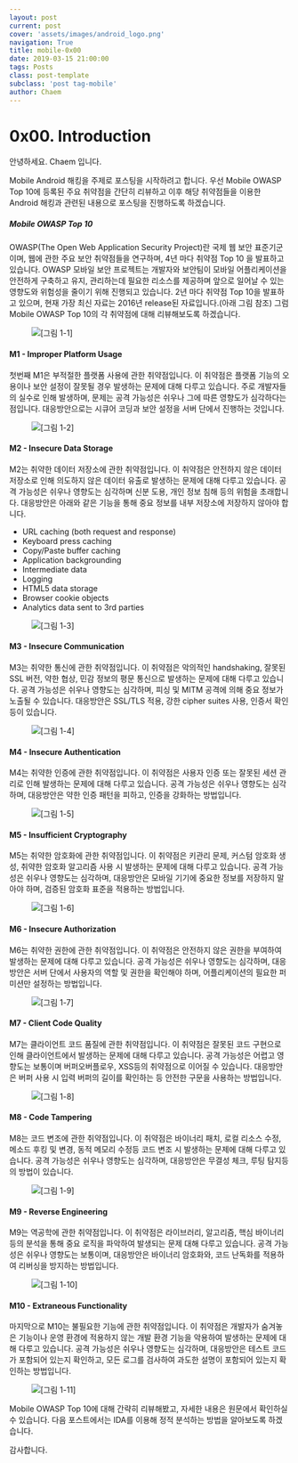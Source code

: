 ```yaml
---
layout: post
current: post
cover: 'assets/images/android_logo.png'
navigation: True
title: mobile-0x00
date: 2019-03-15 21:00:00
tags: Posts
class: post-template
subclass: 'post tag-mobile'
author: Chaem
---
```



# 0x00. Introduction 

안녕하세요. Chaem 입니다.

Mobile Android 해킹을 주제로 포스팅을 시작하려고 합니다.
우선 Mobile OWASP Top 10에 등록된  주요 취약점을 간단히 리뷰하고 이후 해당 취약점들을 이용한 Android 해킹과 관련된 내용으로 포스팅을 진행하도록 하겠습니다. 

##### Mobile OWASP Top 10
OWASP(The Open Web Application Security Project)란 국제 웹 보안 표준기군이며, 웹에 관한 주요 보안 취약점들을 연구하며, 4년 마다 취약점 Top 10 을 발표하고 있습니다. 
OWASP 모바일 보안 프로젝트는 개발자와 보안팀이 모바일 어플리케이션을 안전하게 구축하고 유지, 관리하는데 필요한 리소스를 제공하며 앞으로 일어날 수 있는 영향도와 위험성을 줄이기 위해 진행되고 있습니다. 2년 마다 취약점 Top 10을 발표하고 있으며, 현재 가장 최신 자료는 2016년 release된 자료입니다.(아래 그림 참조)
그럼 Mobile OWASP Top 10의 각 취약점에 대해 리뷰해보도록 하겠습니다.

<figure>
  <img data-action="zoom" src='{{ "/assets/images/mobile/Mobile OWASP TOP10.png" | relative_url }}' alt='[그림 1-1]'>
</figure>


#### M1 - Improper Platform Usage
첫번째 M1은 부적절한 플랫폼 사용에 관한 취약점입니다. 
이 취약점은 플랫폼 기능의 오용이나 보안 설정이 잘못될 경우 발생하는 문제에 대해 다루고 있습니다.
주로 개발자들의 실수로 인해 발생하며, 문제는 공격 가능성은 쉬우나 그에 따른 영향도가 심각하다는 점입니다.
대응방안으로는 시큐어 코딩과 보안 설정을 서버 단에서 진행하는 것입니다.
<figure>
  <img data-action="zoom" src='{{ "/assets/images/mobile/M1.png" | relative_url }}' alt='[그림 1-2]'>
</figure>


#### M2 - Insecure Data Storage
M2는 취약한 데이터 저장소에 관한 취약점입니다. 
이 취약점은 안전하지 않은 데이터 저장소로 인해 의도하지 않은 데이터 유출로 발생하는 문제에 대해 다루고 있습니다. 공격 가능성은 쉬우나 영향도는 심각하며 신분 도용, 개인 정보 침해 등의 위험을 초래합니다.
대응방안은 아래와 같은 기능을 통해 중요 정보를 내부 저장소에 저장하지 않아야 합니다.

- URL caching (both request and response)
- Keyboard press caching
- Copy/Paste buffer caching
- Application backgrounding
- Intermediate data
- Logging
- HTML5 data storage
- Browser cookie objects
- Analytics data sent to 3rd parties
<figure>
  <img data-action="zoom" src='{{ "/assets/images/mobile/M3.png" | relative_url }}' alt='[그림 1-3]'>
</figure>


#### M3 - Insecure Communication
M3는 취약한 통신에 관한 취약점입니다. 이 취약점은 악의적인 handshaking, 잘못된 SSL 버전, 약한 협상, 민감 정보의 평문 통신으로 발생하는 문제에 대해 다루고 있습니다. 공격 가능성은 쉬우나 영향도는 심각하며, 피싱 및 MITM 공격에 의해 중요 정보가 노출될 수 있습니다.
대응방안은 SSL/TLS 적용, 강한 cipher suites 사용, 인증서 확인 등이 있습니다.
	
<figure>
  <img data-action="zoom" src='{{ "/assets/images/mobile/M2.png" | relative_url }}' alt='[그림 1-4]'>
</figure>


#### M4 - Insecure Authentication
M4는 취약한 인증에 관한 취약점입니다. 이 취약점은 사용자 인증 또는 잘못된 세션 관리로 인해 발생하는 문제에 대해 다루고 있습니다. 공격 가능성은 쉬우나 영향도는 심각하며, 대응방안은 약한 인증 패턴을 피하고, 인증을 강화하는 방법입니다.
	
<figure>
  <img data-action="zoom" src='{{ "/assets/images/mobile/M4.png" | relative_url }}' alt='[그림 1-5]'>
</figure>


#### M5 - Insufficient Cryptography
M5는 취약한 암호화에 관한 취약점입니다. 이 취약점은 키관리 문제, 커스텀 암호화 생성, 취약한 암호화 알고리즘 사용 시 발생하는 문제에 대해 다루고 있습니다. 공격 가능성은 쉬우나 영향도는 심각하며, 대응방안은 모바일 기기에 중요한 정보를 저장하지 말아야 하며, 검증된 암호화 표준을 적용하는 방법입니다.
	
<figure>
  <img data-action="zoom" src='{{ "/assets/images/mobile/M5.png" | relative_url }}' alt='[그림 1-6]'>
</figure>


#### M6 - Insecure Authorization
M6는 취약한 권한에 관한 취약점입니다. 이 취약점은 안전하지 않은 권한을 부여하여 발생하는 문제에 대해 다루고 있습니다. 공격 가능성은 쉬우나 영향도는 심각하며, 대응방안은 서버 단에서 사용자의 역할 및 권한을 확인해야 하며, 어플리케이션의 필요한 퍼미션만 설정하는 방법입니다.
	
<figure>
  <img data-action="zoom" src='{{ "/assets/images/mobile/M6.png" | relative_url }}' alt='[그림 1-7]'>
</figure>


#### M7 - Client Code Quality
M7는 클라이언트 코드 품질에 관한 취약점입니다. 이 취약점은 잘못된 코드 구현으로 인해 클라이언트에서 발생하는 문제에 대해 다루고 있습니다. 공격 가능성은 어렵고 영향도는 보통이며 버퍼오버플로우, XSS등의 취약점으로 이어질 수 있습니다.
대응방안은 버퍼 사용 시 입력 버퍼의 길이를 확인하는 등 안전한 구문을 사용하는 방법입니다.
	
<figure>
  <img data-action="zoom" src='{{ "/assets/images/mobile/M7.png" | relative_url }}' alt='[그림 1-8]'>
</figure>


#### M8 - Code Tampering
M8는 코드 변조에 관한 취약점입니다. 이 취약점은 바이너리 패치, 로컬 리소스 수정, 메소드 후킹 및 변경, 동적 메모리 수정등 코드 변조 시 발생하는 문제에 대해 다루고 있습니다. 공격 가능성은 쉬우나 영향도는 심각하며, 대응방안은 무결성 체크, 루팅 탐지등의 방법이 있습니다.
	
<figure>
  <img data-action="zoom" src='{{ "/assets/images/mobile/M8.png" | relative_url }}' alt='[그림 1-9]'>
</figure>


#### M9 - Reverse Engineering
M9는 역공학에 관한 취약점입니다. 이 취약점은 라이브러리, 알고리즘, 핵심 바이너리 등의 분석을 통해 중요 로직을 파악하여 발생되는 문제 대해 다루고 있습니다. 공격 가능성은 쉬우나 영향도는 보통이며,
대응방안은 바이너리 암호화와, 코드 난독화를 적용하여 리버싱을 방지하는 방법입니다.
	
<figure>
  <img data-action="zoom" src='{{ "/assets/images/mobile/M9.png" | relative_url }}' alt='[그림 1-10]'>
</figure>


#### M10 - Extraneous Functionality
마지막으로 M10는 불필요한 기능에 관한 취약점입니다. 이 취약점은 개발자가 숨겨놓은 기능이나 운영 환경에 적용하지 않는 개발 환경 기능을 악용하여 발생하는 문제에 대해 다루고 있습니다. 공격 가능성은 쉬우나 영향도는 심각하며, 대응방안은 테스트 코드가 포함되어 있는지 확인하고, 모든 로그를 검사하여 과도한 설명이 포함되어 있는지 확인하는 방법입니다.
	
<figure>
  <img data-action="zoom" src='{{ "/assets/images/mobile/M10.png" | relative_url }}' alt='[그림 1-11]'>
</figure>


Mobile OWASP Top 10에 대해 간략히 리뷰해봤고, 자세한 내용은 원문에서 확인하실 수 있습니다.
다음 포스트에서는 IDA를 이용해 정적 분석하는 방법을 알아보도록 하겠습니다.


감사합니다.

